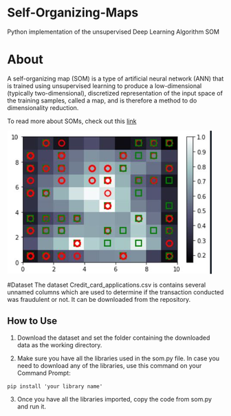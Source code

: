 # Self-Organizing-Maps
Python implementation of the unsupervised Deep Learning Algorithm SOM

# About
A self-organizing map (SOM) is a type of artificial neural network (ANN) that is trained using unsupervised learning to produce a low-dimensional (typically two-dimensional), discretized representation of the input space of the training samples, called a map, and is therefore a method to do dimensionality reduction.

To read more about SOMs, check out this [link](https://towardsdatascience.com/self-organizing-maps-ff5853a118d4)

![img](som.JPG)

#Dataset
The dataset Credit_card_applications.csv is contains several unnamed columns which are used to determine if the transaction conducted was fraudulent or not. It can be downloaded from
the repository.

## How to Use
1. Download the dataset and set the folder containing the downloaded data as the working directory. 

2. Make sure you have all the libraries used in the som.py file. In case you need to download any of the libraries, use this command on your Command Prompt:
```
pip install 'your library name'
```

3. Once you have all the libraries imported, copy the code from som.py and run it.



